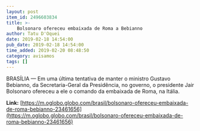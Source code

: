 ```yaml
---
layout: post
item_id: 2496603834
title: >-
    Bolsonaro ofereceu embaixada de Roma a Bebianno
author: Tatu D'Oquei
date: 2019-02-18 14:54:00
pub_date: 2019-02-18 14:54:00
time_added: 2019-02-20 08:48:50
category: avisamos
tags: []
---
```


BRASÍLIA — Em uma última tentativa de manter o ministro Gustavo Bebianno, da Secretaria-Geral da Presidência, no governo, o presidente Jair Bolsonaro ofereceu a ele o comando da embaixada de Roma, na Itália.

**Link:** [https://m.oglobo.globo.com/brasil/bolsonaro-ofereceu-embaixada-de-roma-bebianno-23461656](https://m.oglobo.globo.com/brasil/bolsonaro-ofereceu-embaixada-de-roma-bebianno-23461656)

